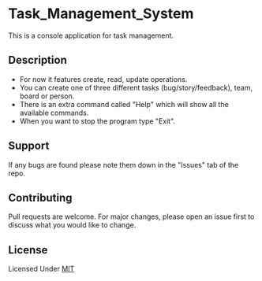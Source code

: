 # Task_Management_System
This is a console application for task management.

## Description
- For now it features create, read, update operations. 
- You can create one of three different tasks (bug/story/feedback), team, board or person. 
- There is an extra command called "Help" which will show all the available commands.
- When you want to stop the program type "Exit".

## Support 
If any bugs are found please note them down in the "Issues" tab of the repo. 

## Contributing
Pull requests are welcome. For major changes, please open an issue first to discuss what you would like to change.

## License 
Licensed Under [MIT](https://choosealicense.com/licenses/mit/)
